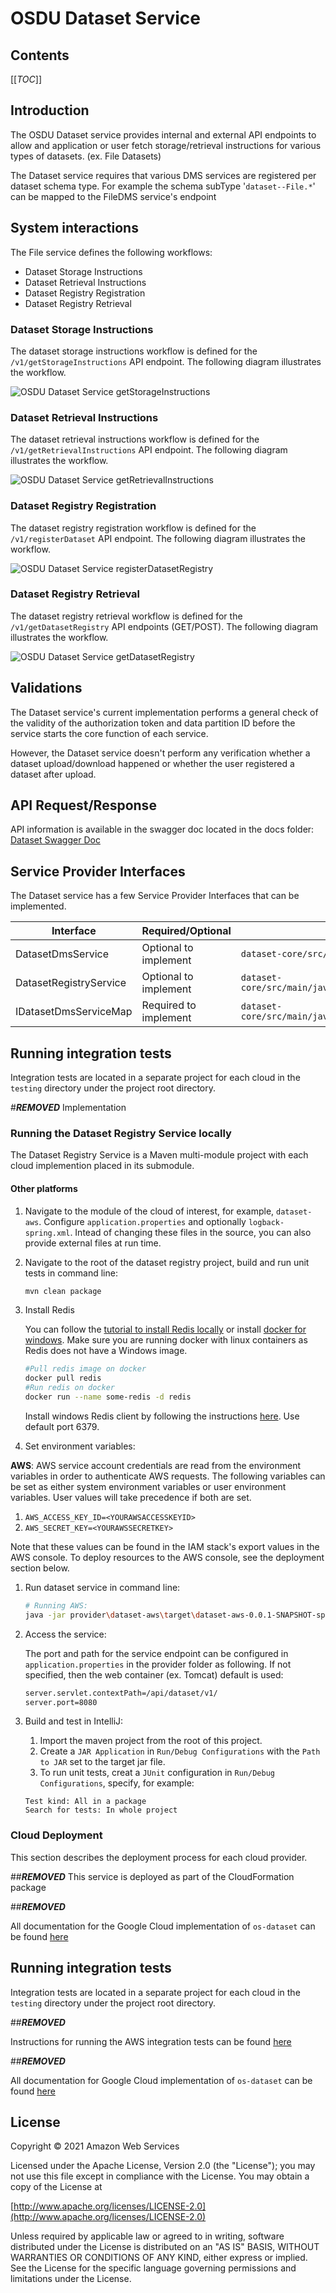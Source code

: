 # OSDU Dataset Service

## Contents
[[_TOC_]]

## Introduction

The OSDU Dataset service provides internal and external API endpoints to allow and application or user fetch storage/retrieval instructions for various types of datasets.  (ex. File Datasets)

The Dataset service requires that various DMS services are registered per dataset schema type.  For example the schema subType '`dataset--File.*`' can be mapped to the FileDMS service's endpoint

## System interactions

The File service defines the following workflows:

* Dataset Storage Instructions
* Dataset Retrieval Instructions
* Dataset Registry Registration
* Dataset Registry Retrieval


### Dataset Storage Instructions

The dataset storage instructions workflow is defined for the `/v1/getStorageInstructions` API endpoint.  The following diagram illustrates the workflow.

![OSDU Dataset Service getStorageInstructions](docs/img/getStorageInstructions.png)

### Dataset Retrieval Instructions

The dataset retrieval instructions workflow is defined for the `/v1/getRetrievalInstructions` API endpoint.  The following diagram illustrates the workflow.

![OSDU Dataset Service getRetrievalInstructions](docs/img/getRetrievalInstructions.png)


### Dataset Registry Registration
The dataset registry registration workflow is defined for the `/v1/registerDataset` API endpoint. The following diagram illustrates the workflow.

![OSDU Dataset Service registerDatasetRegistry](docs/img/registerDatasetRegistry.png)


### Dataset Registry Retrieval

The dataset registry retrieval workflow is defined for the `/v1/getDatasetRegistry` API endpoints (GET/POST). The following diagram illustrates the workflow.

![OSDU Dataset Service getDatasetRegistry](docs/img/getDatasetRegistry.png)


## Validations

The Dataset service's current implementation performs a general check of the validity of the
authorization token and data partition ID before the service starts the core function of each service.

However, the Dataset service doesn't perform any verification whether a
dataset upload/download happened or whether the user registered a dataset after upload.

## API Request/Response 

API information is available in the swagger doc located in the docs folder: [Dataset Swagger Doc](docs/dataset.swagger.yaml)



## Service Provider Interfaces

The Dataset service has a few Service Provider Interfaces that can be implemented.

| Interface              | Required/Optional       | Path                                                                        |
| ---------------------- | ----------------------- | ------------------------------------------------------------------------    |
| DatasetDmsService      | Optional to implement   | `dataset-core/src/main/java/.../service/DatasetDmsService`                  |
| DatasetRegistryService | Optional to implement   | `dataset-core/src/main/java/.../provider/interfaces/DatasetRegistryService` |
| IDatasetDmsServiceMap  | Required to implement   | `dataset-core/src/main/java/.../provider/interfaces/IDatasetDmsServiceMap`  |

## Running integration tests
Integration tests are located in a separate project for each cloud in the ```testing``` directory under the project root directory.

#***REMOVED*** Implementation
### Running the Dataset Registry Service locally
The Dataset Registry Service is a Maven multi-module project with each cloud implemention placed in its submodule.

#### Other platforms

1. Navigate to the module of the cloud of interest, for example, ```dataset-aws```. Configure ```application.properties``` and optionally ```logback-spring.xml```. Intead of changing these files in the source, you can also provide external files at run time. 

2. Navigate to the root of the dataset registry project, build and run unit tests in command line:
    ```bash
    mvn clean package
    ```

3. Install Redis

    You can follow the [tutorial to install Redis locally](https://koukia.ca/installing-redis-on-windows-using-docker-containers-7737d2ebc25e) or install [docker for windows](https://docs.docker.com/docker-for-windows/install/). Make sure you are running docker with linux containers as Redis does not have a Windows image.

    ```bash
    #Pull redis image on docker
    docker pull redis
    #Run redis on docker
    docker run --name some-redis -d redis
    ```

    Install windows Redis client by following the instructions [here](https://github.com/MicrosoftArchive/redis/releases). Use default port 6379.

4. Set environment variables:
    
**AWS**: AWS service account credentials are read from the environment variables in order to 
authenticate AWS requests. The following variables can be set as either system environment 
variables or user environment variables. User values will take precedence if both are set.
1. `AWS_ACCESS_KEY_ID=<YOURAWSACCESSKEYID>`
2. `AWS_SECRET_KEY=<YOURAWSSECRETKEY>`

Note that these values can be found in the IAM stack's export values in the AWS console. To 
deploy resources to the AWS console, see the deployment section below.

1. Run dataset service in command line:
    ```bash
    # Running AWS:
    java -jar provider\dataset-aws\target\dataset-aws-0.0.1-SNAPSHOT-spring-boot.jar
    ```

2. Access the service:

    The port and path for the service endpoint can be configured in ```application.properties``` in the provider folder as following. If not specified, then  the web container (ex. Tomcat) default is used: 
    ```bash
    server.servlet.contextPath=/api/dataset/v1/
    server.port=8080
    ```

3. Build and test in IntelliJ:
    1. Import the maven project from the root of this project. 
    2. Create a ```JAR Application``` in ```Run/Debug Configurations``` with the ```Path to JAR``` set to the target jar file. 
    3. To run unit tests, creat a ```JUnit``` configuration in ```Run/Debug Configurations```, specify, for example:

    ```text
    Test kind: All in a package
    Search for tests: In whole project
    ```
   
### Cloud Deployment
This section describes the deployment process for each cloud provider.

##***REMOVED***
 This service is deployed as part of the CloudFormation package
 
##***REMOVED***

All documentation for the Google Cloud implementation of `os-dataset` can be found [here](./provider/dataset-gcp/README.md)


## Running integration tests
Integration tests are located in a separate project for each cloud in the ```testing``` directory under the project root directory. 


##***REMOVED***

Instructions for running the AWS integration tests can be found [here](./provider/dataset-aws/README.md)

##***REMOVED***

All documentation for Google Cloud implementation of `os-dataset` can be found [here](./provider/dataset-gcp/README.md)

## License
Copyright © 2021 Amazon Web Services

Licensed under the Apache License, Version 2.0 (the "License");
you may not use this file except in compliance with the License.
You may obtain a copy of the License at 

[http://www.apache.org/licenses/LICENSE-2.0](http://www.apache.org/licenses/LICENSE-2.0)

Unless required by applicable law or agreed to in writing, software
distributed under the License is distributed on an "AS IS" BASIS,
WITHOUT WARRANTIES OR CONDITIONS OF ANY KIND, either express or implied.
See the License for the specific language governing permissions and
limitations under the License.